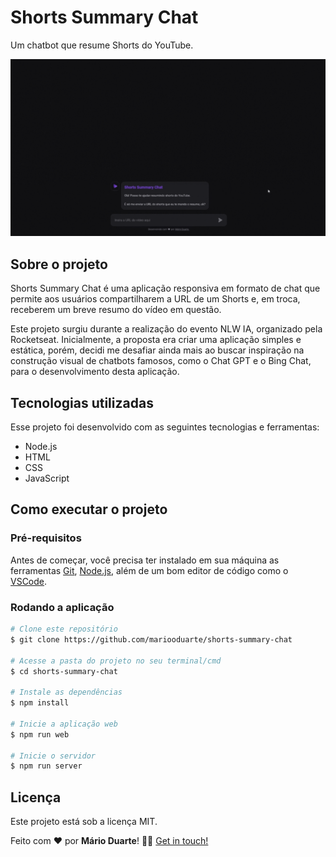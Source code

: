 # Shorts Summary Chat

Um chatbot que resume Shorts do YouTube.

![Gif mostrando o projeto.](public/gif.gif)

## Sobre o projeto

Shorts Summary Chat é uma aplicação responsiva em formato de chat que permite aos usuários compartilharem a URL de um Shorts e, em troca, receberem um breve resumo do vídeo em questão.

Este projeto surgiu durante a realização do evento NLW IA, organizado pela Rocketseat. Inicialmente, a proposta era criar uma aplicação simples e estática, porém, decidi me desafiar ainda mais ao buscar inspiração na construção visual de chatbots famosos, como o Chat GPT e o Bing Chat, para o desenvolvimento desta aplicação.

## Tecnologias utilizadas

Esse projeto foi desenvolvido com as seguintes tecnologias e ferramentas:
<br>

- Node.js
- HTML
- CSS
- JavaScript

## Como executar o projeto

### Pré-requisitos

Antes de começar, você precisa ter instalado em sua máquina as ferramentas [Git](https://git-scm.com), [Node.js](https://nodejs.org/en/), além de um bom editor de código como o [VSCode](https://code.visualstudio.com/).

### Rodando a aplicação

```bash
# Clone este repositório
$ git clone https://github.com/mariooduarte/shorts-summary-chat

# Acesse a pasta do projeto no seu terminal/cmd
$ cd shorts-summary-chat

# Instale as dependências
$ npm install

# Inicie a aplicação web
$ npm run web

# Inicie o servidor
$ npm run server
```

## Licença

Este projeto está sob a licença MIT.

Feito com ❤️ por **Mário Duarte**! 👋🏻 [Get in touch!](https://github.com/MariooDuarte)
